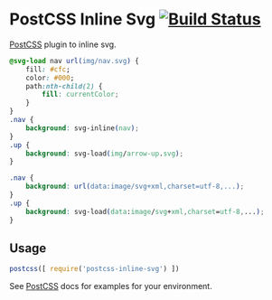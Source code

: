 # PostCSS Inline Svg [![Build Status][ci-img]][ci]

[PostCSS] plugin to inline svg.

[PostCSS]: https://github.com/postcss/postcss
[ci-img]:  https://travis-ci.org/TrySound/postcss-inline-svg.svg
[ci]:      https://travis-ci.org/TrySound/postcss-inline-svg

```css
@svg-load nav url(img/nav.svg) {
    fill: #cfc;
    color: #000;
    path:nth-child(2) {
        fill: currentColor;
    }
}
.nav {
    background: svg-inline(nav);
}
.up {
    background: svg-load(img/arrow-up.svg);
}
```

```css
.nav {
    background: url(data:image/svg+xml,charset=utf-8,...);
}
.up {
    background: svg-load(data:image/svg+xml,charset=utf-8,...);
}
```

## Usage

```js
postcss([ require('postcss-inline-svg') ])
```

See [PostCSS] docs for examples for your environment.
